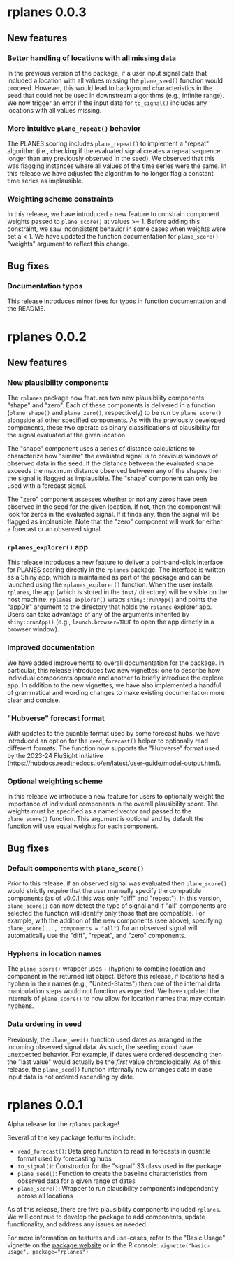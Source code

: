 # rplanes 0.0.3

## New features

### Better handling of locations with all missing data

In the previous version of the package, if a user input signal data that included a location with all values missing the `plane_seed()` function would proceed. However, this would lead to background characteristics in the seed that could not be used in downstream algorithms (e.g., infinite range). We now trigger an error if the input data for `to_signal()` includes any locations with all values missing.

### More intuitive `plane_repeat()` behavior

The PLANES scoring includes `plane_repeat()` to implement a "repeat" algorithm (i.e., checking if the evaluated signal creates a repeat sequence longer than any previously observed in the seed). We observed that this was flagging instances where all values of the time series were the same. In this release we have adjusted the algorithm to no longer flag a constant time series as implausible.

### Weighting scheme constraints

In this release, we have introduced a new feature to constrain component weights passed to `plane_score()` at values >= 1. Before adding this constraint, we saw inconsistent behavior in some cases when weights were set a < 1. We have updated the function documentation for `plane_score()` "weights" argument to reflect this change.

## Bug fixes

### Documentation typos

This release introduces minor fixes for typos in function documentation and the README.

# rplanes 0.0.2

## New features

### New plausibility components

The `rplanes` package now features two new plausibility components: "shape" and "zero". Each of these components is delivered in a function (`plane_shape()` and `plane_zero()`, respectively) to be run by `plane_score()` alongside all other specified components. As with the previously developed components, these two operate as binary classifications of plausibility for the signal evaluated at the given location. 

The "shape" component uses a series of distance calculations to characterize how "similar" the evaluated signal is to previous windows of observed data in the seed. If the distance between the evaluated shape exceeds the maximum distance observed between any of the shapes then the signal is flagged as implausible. The "shape" component can only be used with a forecast signal.

The "zero" component assesses whether or not any zeros have been observed in the seed for the given location. If not, then the component will look for zeros in the evaluated signal. If it finds any, then the signal will be flagged as implausible. Note that the "zero" component will work for either a forecast or an observed signal.

### `rplanes_explorer()` app

This release introduces a new feature to deliver a point-and-click interface for PLANES scoring directly in the `rplanes` package. The interface is written as a Shiny app, which is maintained as part of the package and can be launched using the `rplanes_explorer()` function. When the user installs `rplanes`, the app (which is stored in the `inst/` directory) will be visible on the host machine. `rplanes_explorer()` wraps `shiny::runApp()` and points the "appDir" argument to the directory that holds the `rplanes` explorer app. Users can take advantage of any of the arguments inherited by `shiny::runApp()` (e.g., `launch.browser=TRUE` to open the app directly in a browser window).

### Improved documentation

We have added improvements to overall documentation for the package. In particular, this release introduces two new vignettes: one to describe how individual components operate and another to briefly introduce the explore app. In addition to the new vignettes, we have also implemented a handful of grammatical and wording changes to make existing documentation more clear and concise.

### "Hubverse" forecast format

With updates to the quantile format used by some forecast hubs, we have introduced an option for the `read_forecast()` helper to optionally read different formats. The function now supports the "Hubverse" format used by the 2023-24 FluSight initiative (https://hubdocs.readthedocs.io/en/latest/user-guide/model-output.html).

### Optional weighting scheme

In this release we introduce a new feature for users to optionally weight the importance of individual components in the overall plausibility score. The weights must be specified as a named vector and passed to the `plane_score()` function. This argument is optional and by default the function will use equal weights for each component.

## Bug fixes

### Default components with `plane_score()`

Prior to this release, if an observed signal was evaluated then `plane_score()` would strictly require that the user manually specify the compatible components (as of v0.0.1 this was only "diff" and "repeat"). In this version, `plane_score()` can now detect the type of signal and if "all" components are selected the function will identify only those that are compatible. For example, with the addition of the new components (see above), specifying `plane_score(..., components = "all")` for an observed signal will automatically use the "diff", "repeat", and "zero" components.

### Hyphens in location names

The `plane_score()` wrapper uses `-` (hyphen) to combine location and component in the returned list object. Before this release, if locations had a hyphen in their names (e.g., "United-States") then one of the internal data manipulation steps would not function as expected. We have updated the internals of `plane_score()` to now allow for location names that may contain hyphens.

### Data ordering in seed

Previously, the `plane_seed()` function used dates as arranged in the incoming observed signal data. As such, the seeding could have unexpected behavior. For example, if dates were ordered descending then the "last value" would actually be the *first* value chronologically. As of this release, the `plane_seed()` function internally now arranges data in case input data is not ordered ascending by date.

# rplanes 0.0.1

Alpha release for the `rplanes` package!

Several of the key package features include:

- `read_forecast()`: Data prep function to read in forecasts in quantile format used by forecasting hubs
- `to_signal()`: Constructor for the "signal" S3 class used in the package
- `plane_seed()`: Function to create the baseline characteristics from observed data for a given range of dates
- `plane_score()`: Wrapper to run plausibility components independently across all locations

As of this release, there are five plausibility components included `rplanes`. We will continue to develop the package to add components, update functionality, and address any issues as needed.

For more information on features and use-cases, refer to the "Basic Usage" vignette on the [package website](https://signaturescience.github.io/rplanes/articles/basic-usage.html) or in the R console: `vignette("basic-usage", package="rplanes")`
